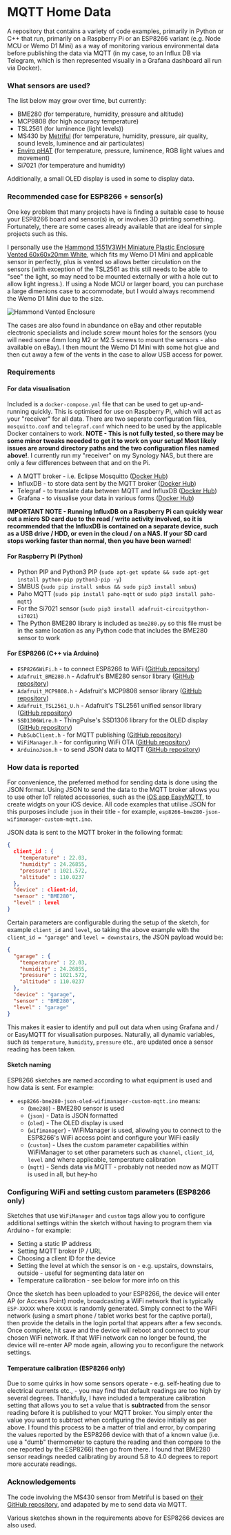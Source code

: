 # MQTT Home Data #

A repository that contains a variety of code examples, primarily in Python or C++ that run, primarily on a Raspberry Pi or an ESP8266 variant (e.g. Node MCU or Wemo D1 Mini) as a way of monitoring various environmental data before publishing the data via MQTT (in my case, to an Influx DB via Telegram, which is then represented visually in a Grafana dashboard all run via Docker).

### What sensors are used? ###

The list below may grow over time, but currently:

* BME280 (for temperature, humidity, pressure and altitude)
* MCP9808 (for high accuracy temperature)
* TSL2561 (for luminence (light levels))
* MS430 by [Metriful](https://www.metriful.com/) (for temperature, humidity, pressure, air quality, sound levels, luminence and air particulates)
* [Enviro pHAT](https://shop.pimoroni.com/products/enviro-phat) (for temperature, pressure, luminence, RGB light values and movement)
* Si7021 (for temperature and humidity)

Additionally, a small OLED display is used in some to display data.

### Recommended case for ESP8266 + sensor(s) ###

One key problem that many projects have is finding a suitable case to house your ESP8266 board and sensor(s) in, or involves 3D printing something. Fortunately, there are some cases already available that are ideal for simple projects such as this. 

I personally use the [Hammond 1551V3WH Miniature Plastic Enclosure Vented 60x60x20mm White](https://www.hammfg.com/electronics/small-case/plastic/1551v), which fits my Wemo D1 Mini and applicable sensor in perfectly, plus is vented so allows better circulation on the sensors (with exception of the TSL2561 as this still needs to be able to "see" the light, so may need to be mounted externally or with a hole cut to allow light ingress.). If using a Node MCU or larger board, you can purchase a large dimenions case to accommodate, but I would always recommend the Wemo D1 Mini due to the size.

![Hammond Vented Enclosure](https://github.com/raspberrycoulis/mqtt-home-data/blob/master/hammond-case.png?raw=true)

The cases are also found in abundance on eBay and other reputable electronic specialists and include screw mount holes for the sensors (you will need some 4mm long M2 or M2.5 screws to mount the sensors - also available on eBay). I then mount the Wemo D1 Mini with some hot glue and then cut away a few of the vents in the case to allow USB access for power.

### Requirements ###

#### For data visualisation ####

Included is a `docker-compose.yml` file that can be used to get up-and-running quickly. This is optimised for use on Raspberry Pi, which will act as your "receiver" for all data. There are two seperate configuration files, `mosquitto.conf` and `telegraf.conf` which need to be used by the applicable Docker containers to work. **NOTE - This is not fully tested, so there may be some minor tweaks neeeded to get it to work on your setup! Most likely issues are around directory paths and the two configuration files named above!**. I currently run my "receiver" on my Synology NAS, but there are only a few differences between that and on the Pi.

* A MQTT broker - i.e. Eclipse Mosquitto ([Docker Hub](https://hub.docker.com/_/eclipse-mosquitto))
* InfluxDB - to store data sent by the MQTT broker ([Docker Hub](https://hub.docker.com/r/hypriot/rpi-influxdb))
* Telegraf - to translate data between MQTT and InfluxDB ([Docker Hub](https://hub.docker.com/_/telegraf))
* Grafana - to visualise your data in various forms ([Docker Hub](https://hub.docker.com/r/grafana/grafana))

**IMPORTANT NOTE - Running InfluxDB on a Raspberry Pi can quickly wear out a micro SD card due to the read / write activity involved, so it is recommended that the InfluxDB is contained on a separate device, such as a USB drive / HDD, or even in the cloud / on a NAS. If your SD card stops working faster than normal, then you have been warned!**

#### For Raspberry Pi (Python) ####

* Python PIP and Python3 PIP (`sudo apt-get update && sudo apt-get install python-pip python3-pip -y`)
* SMBUS (`sudo pip install smbus && sudo pip3 install smbus`)
* Paho MQTT (`sudo pip install paho-mqtt` or `sudo pip3 install paho-mqtt`)
* For the Si7021 sensor (`sudo pip3 install adafruit-circuitpython-si7021`)
* The Python BME280 library is included as `bme280.py` so this file must be in the same location as any Python code that includes the BME280 sensor to work

#### For ESP8266 (C++ via Arduino) ####

* `ESP8266WiFi.h` - to connect ESP8266 to WiFi ([GitHub repository](https://github.com/esp8266/Arduino))
* `Adafruit_BME280.h` - Adafruit's BME280 sensor library ([GitHub repository](https://github.com/adafruit/Adafruit_BME280_Library))
* `Adafruit_MCP9808.h` - Adafruit's MCP9808 sensor library ([GitHub repository](https://github.com/adafruit/Adafruit_MCP9808_Library))
* `Adafruit_TSL2561_U.h` - Adafruit's TSL2561 unified sensor library ([GitHub repository](https://github.com/adafruit/Adafruit_TSL2561))
* `SSD1306Wire.h` - ThingPulse's SSD1306 library for the OLED display ([GitHub repository](https://github.com/ThingPulse/esp8266-oled-ssd1306))
* `PubSubClient.h` - for MQTT publishing ([GitHub repository](https://github.com/knolleary/pubsubclient))
* `WiFiManager.h` - for configuring WiFi OTA ([GitHub repository](https://github.com/tzapu/WiFiManager))
* `ArduinoJson.h` - to send JSON data to MQTT ([GitHub repository](https://github.com/bblanchon/ArduinoJson))

### How data is reported ###

For convenience, the preferred method for sending data is done using the JSON format. Using JSON to send the data to the MQTT broker allows you to use other IoT related accessories, such as the [iOS app EasyMQTT](https://www.easymqtt.app/), to create widgts on your iOS device. All code examples that utilise JSON for this purposes include `json` in their title - for example, `esp8266-bme280-json-wifimanager-custom-mqtt.ino`.

JSON data is sent to the MQTT broker in the following format:

```json
{
  client_id : {
    "temperature" : 22.03,
    "humidity" : 24.26855,
    "pressure" : 1021.572,
    "altitude" : 110.0237
  },
  "device" : client-id,
  "sensor" : "BME280",
  "level" : level
}
```

Certain parameters are configurable during the setup of the sketch, for example `client_id` and `level`, so taking the above example with the `client_id = "garage"` and `level = downstairs`, the JSON payload would be:

```json
{
  "garage" : {
    "temperature" : 22.03,
    "humidity" : 24.26855,
    "pressure" : 1021.572,
    "altitude" : 110.0237
  },
  "device" : "garage",
  "sensor" : "BME280",
  "level" : "garage"
}
```

This makes it easier to identify and pull out data when using Grafana and / or EasyMQTT for visualisation purposes. Naturally, all dynamic variables, such as `temperature`, `humidity`, `pressure` etc., are updated once a sensor reading has been taken.

#### Sketch naming ####

ESP8266 sketches are named according to what equipment is used and how data is sent. For example:

* `esp8266-bme280-json-oled-wifimanager-custom-mqtt.ino` means:
  * (`bme280`) - BME280 sensor is used
  * (`json`) - Data is JSON formatted
  * (`oled`) - The OLED display is used
  * (`wifimanager`) - WiFiManager is used, allowing you to connect to the ESP8266's WiFi access point and configure your WiFi easily
  * (`custom`) - Uses the custom parameter capabilities within WiFiManager to set other parameters such as `channel`, `client_id`, `level` and where applicable, temperature calibration
  * (`mqtt`) - Sends data via MQTT - probably not needed now as MQTT is used in all, but hey-ho

### Configuring WiFi and setting custom parameters (ESP8266 only) ###

Sketches that use `WiFiManager` and `custom` tags allow you to configure additional settings within the sketch without having to program them via Arduino - for example:

* Setting a static IP address
* Setting MQTT broker IP / URL
* Choosing a client ID for the device
* Setting the level at which the sensor is on - e.g. upstairs, downstairs, outside - useful for segmenting data later on
* Temperature calibration - see below for more info on this

Once the sketch has been uploaded to your ESP8266, the device will enter AP (or Access Point) mode, broadcasting a WiFi network that is typically `ESP-XXXXX` where `XXXXX` is randomly generated. Simply connect to the WiFi network (using a smart phone / tablet works best for the captive portal), then provide the details in the login portal that appears after a few seconds. Once complete, hit save and the device will reboot and connect to your chosen WiFi network. If that WiFi network can no longer be found, the device will re-enter AP mode again, allowing you to reconfigure the network settings.

#### Temperature calibration (ESP8266 only) ####

Due to some quirks in how some sensors operate - e.g. self-heating due to electrical currents etc., - you may find that default readings are too high by several degrees. Thankfully, I have included a temperature calibration setting that allows you to set a value that is **subtracted** from the sensor reading before it is published to your MQTT broker. You simply enter the value you want to subtract when configuring the device initially as per above. I found this process to be a matter of trial and error, by comparing the values reported by the ESP8266 device with that of a known value (i.e. use a "dumb" thermometer to capture the reading and then compare to the one reported by the ESP8266) then go from there. I found that BME280 sensor readings needed calibrating by around 5.8 to 4.0 degrees to report more accurate readings.

### Acknowledgements ###

The code involving the MS430 sensor from Metriful is based on [their GitHub repository](https://github.com/metriful/sensor), and adapated by me to send data via MQTT.

Various sketches shown in the requirements above for ESP8266 devices are also used.